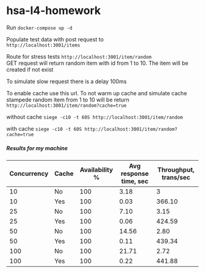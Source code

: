# hsa-l4-homework

Run `docker-compose up -d`  

Populate test data with post request to  
`http://localhost:3001/items`

Route for stress tests
`http://localhost:3001/item/random`  
GET request will return random item with id from 1 to 10. The item will be created if not exist  

To simulate slow request there is a delay 100ms 

To enable cache use this url. To not warm up cache and simulate cache stampede random item from 1 to 10 will be return  
`http://localhost:3001/item/random?cache=true`  

without cache `siege -c10 -t 60S http://localhost:3001/item/random`

with cache  `siege -c10 -t 60S http://localhost:3001/item/random?cache=true`

##### Results for my machine
| Concurrency  | Cache | Availability % | Avg response time, sec | Throughput, trans/sec
| ------------ | ----- | ------------ | ----------------- | ---------
| 10  | No  | 100 | 3.18 | 3
| 10  | Yes  | 100 | 0.03 | 366.10
| 25  | No  | 100 | 7.10 | 3.15
| 25  | Yes  | 100 | 0.06 | 424.59
| 50  | No  | 100 | 14.56 | 2.80
| 50  | Yes  | 100 | 0.11 | 439.34
| 100 | No | 100 | 21.71 | 2.72
| 100 | Yes | 100 | 0.22 | 441.88